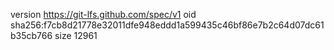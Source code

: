 version https://git-lfs.github.com/spec/v1
oid sha256:f7cb8d21778e32011dfe948eddd1a599435c46bf86e7b2c64d07dc61b35cb766
size 12961
